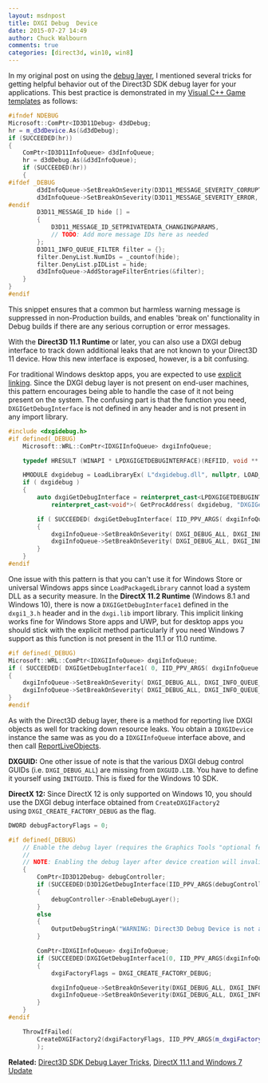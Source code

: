 ```yaml
---
layout: msdnpost
title: DXGI Debug  Device
date: 2015-07-27 14:49
author: Chuck Walbourn
comments: true
categories: [direct3d, win10, win8]
---
```

In my original post on using the <a href="https://docs.microsoft.com/en-us/windows/desktop/direct3d11/overviews-direct3d-11-devices-layers">debug layer</a>, I mentioned several tricks for getting helpful behavior out of the Direct3D SDK debug layer for your applications. This best practice is demonstrated in my <a href="https://walbourn.github.io/direct3d-win32-game-visual-studio-template/">Visual C++ Game templates</a> as follows:
<!--more-->

```cpp
#ifndef NDEBUG
Microsoft::ComPtr<ID3D11Debug> d3dDebug;
hr = m_d3dDevice.As(&d3dDebug);
if (SUCCEEDED(hr))
{
    ComPtr<ID3D11InfoQueue> d3dInfoQueue;
    hr = d3dDebug.As(&d3dInfoQueue);
    if (SUCCEEDED(hr))
    {
#ifdef _DEBUG
        d3dInfoQueue->SetBreakOnSeverity(D3D11_MESSAGE_SEVERITY_CORRUPTION, true);
        d3dInfoQueue->SetBreakOnSeverity(D3D11_MESSAGE_SEVERITY_ERROR, true);
#endif
        D3D11_MESSAGE_ID hide [] =
        {
            D3D11_MESSAGE_ID_SETPRIVATEDATA_CHANGINGPARAMS,
            // TODO: Add more message IDs here as needed
        };
        D3D11_INFO_QUEUE_FILTER filter = {};
        filter.DenyList.NumIDs = _countof(hide);
        filter.DenyList.pIDList = hide;
        d3dInfoQueue->AddStorageFilterEntries(&filter);
    }
}
#endif
```

This snippet ensures that a common but harmless warning message is suppressed in non-Production builds, and enables 'break on' functionality in Debug builds if there are any serious corruption or error messages.

With the <strong>Direct3D 11.1 Runtime </strong>or later, you can also use a DXGI debug interface to track down additional leaks that are not known to your Direct3D 11 device. How this new interface is exposed, however, is a bit confusing.

For traditional Windows desktop apps, you are expected to use <span style="text-decoration: underline">explicit linking</span>. Since the DXGI debug layer is not present on end-user machines, this pattern encourages being able to handle the case of it not being present on the system. The confusing part is that the function you need, <code>DXGIGetDebugInterface</code> is not defined in any header and is not present in any import library.

```cpp
#include <dxgidebug.h>
#if defined(_DEBUG)
    Microsoft::WRL::ComPtr<IDXGIInfoQueue> dxgiInfoQueue;

    typedef HRESULT (WINAPI * LPDXGIGETDEBUGINTERFACE)(REFIID, void ** );

    HMODULE dxgidebug = LoadLibraryEx( L"dxgidebug.dll", nullptr, LOAD_LIBRARY_SEARCH_SYSTEM32 );
    if ( dxgidebug )
    {
        auto dxgiGetDebugInterface = reinterpret_cast<LPDXGIGETDEBUGINTERFACE>(
            reinterpret_cast<void*>( GetProcAddress( dxgidebug, "DXGIGetDebugInterface" ) ) );

        if ( SUCCEEDED( dxgiGetDebugInterface( IID_PPV_ARGS( dxgiInfoQueue.GetAddressOf() ) ) ) )
        {
            dxgiInfoQueue->SetBreakOnSeverity( DXGI_DEBUG_ALL, DXGI_INFO_QUEUE_MESSAGE_SEVERITY_ERROR, true );
            dxgiInfoQueue->SetBreakOnSeverity( DXGI_DEBUG_ALL, DXGI_INFO_QUEUE_MESSAGE_SEVERITY_CORRUPTION, true );
        }
    }
#endif
```

One issue with this pattern is that you can't use it for Windows Store or universal Windows apps since <code>LoadPackagedLibrary</code> cannot load a system DLL as a security measure. In the <strong>DirectX 11.2 Runtime</strong> (Windows 8.1 and Windows 10), there is now a <code>DXGIGetDebugInterface1</code> defined in the <code>dxgi1_3.h</code> header and in the <code>dxgi.lib</code> import library. This implicit linking works fine for Windows Store apps and UWP, but for desktop apps you should stick with the explicit method particularly if you need Windows 7 support as this function is not present in the 11.1 or 11.0 runtime.

```cpp
#if defined(_DEBUG)
Microsoft::WRL::ComPtr<IDXGIInfoQueue> dxgiInfoQueue;
if ( SUCCEEDED( DXGIGetDebugInterface1( 0, IID_PPV_ARGS( dxgiInfoQueue.GetAddressOf() ) ) ) )
{
    dxgiInfoQueue->SetBreakOnSeverity( DXGI_DEBUG_ALL, DXGI_INFO_QUEUE_MESSAGE_SEVERITY_ERROR, true );
    dxgiInfoQueue->SetBreakOnSeverity( DXGI_DEBUG_ALL, DXGI_INFO_QUEUE_MESSAGE_SEVERITY_CORRUPTION, true );
}
#endif
```

As with the Direct3D debug layer, there is a method for reporting live DXGI objects as well for tracking down resource leaks. You obtain a <code>IDXGIDevice</code> instance the same was as you do a <code>IDXGIInfoQueue</code> interface above, and then call <a href="https://docs.microsoft.com/en-us/windows/desktop/api/dxgidebug/nf-dxgidebug-idxgidebug-reportliveobjects">ReportLiveObjects</a>.

<strong>DXGUID:</strong> One other issue of note is that the various DXGI debug control GUIDs (i.e. <code>DXGI_DEBUG_ALL</code>) are missing from <code>DXGUID.LIB</code>. You have to define it yourself using <code>INITGUID</code>. This is fixed for the Windows 10 SDK.

<strong>DirectX 12:</strong> Since DirectX 12 is only supported on Windows 10, you should use the DXGI debug interface obtained from <code>CreateDXGIFactory2</code> using <code>DXGI_CREATE_FACTORY_DEBUG</code> as the flag.

```cpp
DWORD debugFactoryFlags = 0;

#if defined(_DEBUG)
    // Enable the debug layer (requires the Graphics Tools "optional feature").
    //
    // NOTE: Enabling the debug layer after device creation will invalidate the active device.
    {
        ComPtr<ID3D12Debug> debugController;
        if (SUCCEEDED(D3D12GetDebugInterface(IID_PPV_ARGS(debugController.GetAddressOf()))))
        {
            debugController->EnableDebugLayer();
        }
        else
        {
            OutputDebugStringA("WARNING: Direct3D Debug Device is not available\n");
        }

        ComPtr<IDXGIInfoQueue> dxgiInfoQueue;
        if (SUCCEEDED(DXGIGetDebugInterface1(0, IID_PPV_ARGS(dxgiInfoQueue.GetAddressOf()))))
        {
            dxgiFactoryFlags = DXGI_CREATE_FACTORY_DEBUG;

            dxgiInfoQueue->SetBreakOnSeverity(DXGI_DEBUG_ALL, DXGI_INFO_QUEUE_MESSAGE_SEVERITY_ERROR, true);
            dxgiInfoQueue->SetBreakOnSeverity(DXGI_DEBUG_ALL, DXGI_INFO_QUEUE_MESSAGE_SEVERITY_CORRUPTION, true);
        }
    }
#endif

    ThrowIfFailed(
        CreateDXGIFactory2(dxgiFactoryFlags, IID_PPV_ARGS(m_dxgiFactory.ReleaseAndGetAddressOf()))
        );
```

<strong>Related:</strong> <a href="https://walbourn.github.io/direct3d-sdk-debug-layer-tricks/">Direct3D SDK Debug Layer Tricks</a>, <a href="https://walbourn.github.io/directx-11-1-and-windows-7-update/">DirectX 11.1 and Windows 7 Update</a>
